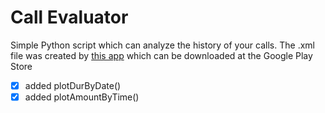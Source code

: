 # Call Evaluator
Simple Python script which can analyze the history of your calls.
The .xml file was created by [this app](https://play.google.com/store/apps/details?id=com.idea.backup.calllogs) which can be downloaded at the Google Play Store

- [x] added plotDurByDate()
- [x] added plotAmountByTime()